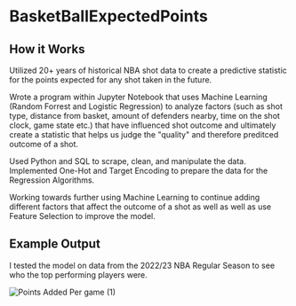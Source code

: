 # BasketBallExpectedPoints

## How it Works
Utilized 20+ years of historical NBA shot data to create a predictive statistic for the points expected for any shot taken in the future.

Wrote a program within Jupyter Notebook that uses Machine Learning (Random Forrest and Logistic Regression) to analyze factors (such as shot type, distance from basket, amount of defenders nearby, time on the shot clock, game state etc.) that have influenced shot outcome and ultimately create a statistic that helps us judge the "quality" and therefore preditced outcome of a shot.

Used Python and SQL to scrape, clean, and manipulate the data. Implemented One-Hot and Target Encoding to prepare the data for the Regression Algorithms.

Working towards further using Machine Learning to continue adding different factors that affect the outcome of a shot as well as well as use Feature Selection to improve the model.

## Example Output
I tested the model on data from the 2022/23 NBA Regular Season to see who the top performing players were.

![Points Added Per game (1)](https://github.com/AtharvaBeesen/BasketBallExpectedPoints/assets/86427671/da29bea8-b36a-4932-89b3-c604f94c7a59)
